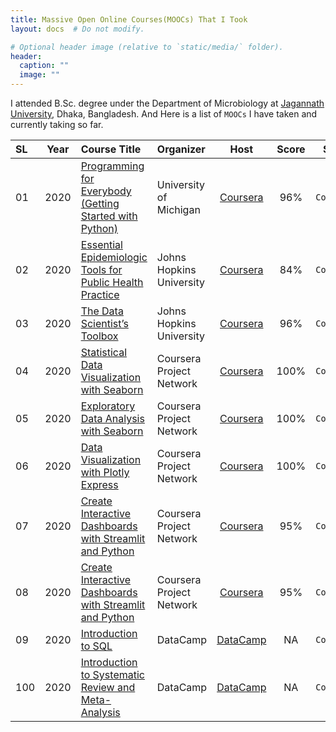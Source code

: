 ```yaml
---
title: Massive Open Online Courses(MOOCs) That I Took  
layout: docs  # Do not modify.

# Optional header image (relative to `static/media/` folder).
header:
  caption: ""
  image: ""
---
```

I attended B.Sc. degree under the Department of Microbiology at [Jagannath University](https://jnu.ac.bd/dept/portal/web/microbiology), Dhaka, Bangladesh. And Here is a list of `MOOCs` I have taken and currently taking so far.

| SL | Year | Course Title | Organizer| Host | Score| Status|
|:--------|-------|:----------|:------------|:--------:|:-----:|:-----:|
| 01 | 2020 | [Programming for Everybody (Getting Started with Python)](https://www.coursera.org/account/accomplishments/certificate/UB93UTN2JQ9M) |University of Michigan| [Coursera](https://www.coursera.org/) | 96% | `Completed`|
| 02 | 2020 | [Essential Epidemiologic Tools for Public Health Practice](https://www.coursera.org/account/accomplishments/certificate/5WHJWDLMS39T) |Johns Hopkins University|[Coursera](https://www.coursera.org/) | 84% | `Completed`|
| 03 | 2020 | [The Data Scientist’s Toolbox](https://www.coursera.org/account/accomplishments/certificate/ZPA8ZQWU3RX8) |Johns Hopkins University|[Coursera](https://www.coursera.org/) | 96% | `Completed`|
| 04 | 2020 | [Statistical Data Visualization with Seaborn](https://www.coursera.org/account/accomplishments/certificate/TXF8L74HFDLD) |Coursera Project Network|[Coursera](https://www.coursera.org/) | 100%| `Completed`|
| 05 | 2020 | [Exploratory Data Analysis with Seaborn](https://www.coursera.org/account/accomplishments/certificate/U6FAPRHMBFD5) |Coursera Project Network|[Coursera](https://www.coursera.org/) | 100%| `Completed`|
| 06 | 2020 | [Data Visualization with Plotly Express](https://www.coursera.org/account/accomplishments/certificate/RDS8SG3CHSYJ) |Coursera Project Network|[Coursera](https://www.coursera.org/) | 100%| `Completed`|
| 07 | 2020 | [Create Interactive Dashboards with Streamlit and Python](https://www.coursera.org/account/accomplishments/certificate/E7PM4S8NJBEB) |Coursera Project Network|[Coursera](https://www.coursera.org/) |  95%| `Completed`|
| 08 | 2020 | [Create Interactive Dashboards with Streamlit and Python](https://www.coursera.org/account/accomplishments/certificate/E7PM4S8NJBEB) |Coursera Project Network|[Coursera](https://www.coursera.org/) |  95%| `Completed`|
| 09 | 2020 | [Introduction to SQL](https://learn.datacamp.com/courses/introduction-to-sql) |DataCamp|[DataCamp](https://www.datacamp.com/) |  NA| `Completed`|
| 100 | 2020 | [Introduction to Systematic Review and Meta-Analysis](https://www.coursera.org/learn/systematic-review) |DataCamp|[DataCamp](https://www.datacamp.com/) |  NA| `Completed`|
